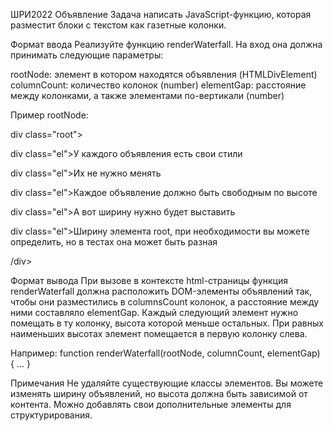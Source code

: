 ШРИ2022
Объявление
Задача написать JavaScript-функцию, которая разместит блоки с текстом как газетные колонки.

Формат ввода
Реализуйте функцию renderWaterfall. На вход она должна принимать следующие параметры:

rootNode: элемент в котором находятся объявления (HTMLDivElement) columnCount: количество колонок (number) elementGap: расстояние между колонками, а также элементами по-вертикали (number)

Пример rootNode:

div class="root">
  
  div class="el">У каждого объявления есть свои стили</div>
  
  div class="el">Их не нужно менять</div>
  
  div class="el">Каждое объявление должно быть свободным по высоте</div>
  
  div class="el">А вот ширину нужно будет выставить</div>
  
  div class="el">Ширину элемента root, при необходимости вы можете определить, но в тестах она может быть разная</div>

/div>

Формат вывода
При вызове в контексте html-страницы функция renderWaterfall должна расположить DOM-элементы объявлений так, чтобы они разместились в columnsCount колонок, а расстояние между ними составляло elementGap. Каждый следующий элемент нужно помещать в ту колонку, высота которой меньше остальных. При равных наименьших высотах элемент помещается в первую колонку слева.

Например:
function renderWaterfall(rootNode, columnCount, elementGap) {
...
}

Примечания
Не удаляйте существующие классы элементов. Вы можете изменять ширину объявлений, но высота должна быть зависимой от контента. Можно добавлять свои дополнительные элементы для структурирования.
